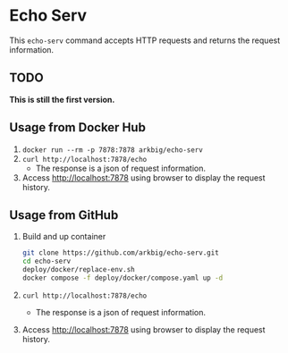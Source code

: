 # Echo Serv

This `echo-serv` command accepts HTTP requests and returns the request information.

## TODO

**This is still the first version.**

## Usage from Docker Hub

1. `docker run --rm -p 7878:7878 arkbig/echo-serv`
2. `curl http://localhost:7878/echo`
   - The response is a json of request information.
3. Access <http://localhost:7878> using browser to display the request history.

## Usage from GitHub

1. Build and up container

    ```sh
    git clone https://github.com/arkbig/echo-serv.git
    cd echo-serv
    deploy/docker/replace-env.sh
    docker compose -f deploy/docker/compose.yaml up -d
    ```

2. `curl http://localhost:7878/echo`
   - The response is a json of request information.
3. Access <http://localhost:7878> using browser to display the request history.
